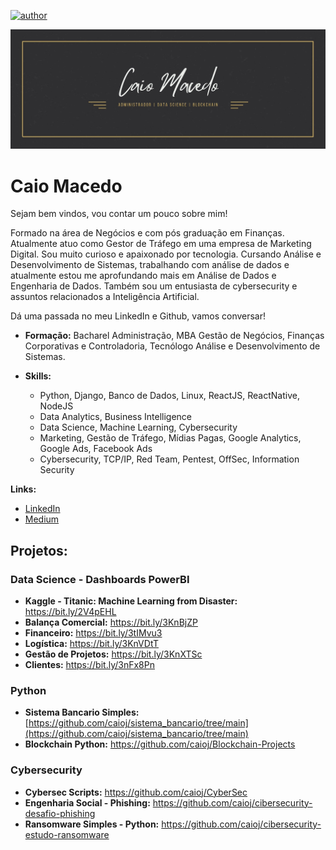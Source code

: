 [![author](https://img.shields.io/badge/author-caioj-red.svg)](https://www.linkedin.com/in/caiojmacedo)

<p align="center">
  <img src="Caio Macedo.jpg" >
</p>

# Caio Macedo

Sejam bem vindos, vou contar um pouco sobre mim!

Formado na área de Negócios e com pós graduação em Finanças. Atualmente atuo como Gestor de Tráfego em uma empresa de Marketing Digital. Sou muito curioso e apaixonado por tecnologia. Cursando Análise e Desenvolvimento de Sistemas, trabalhando com análise de dados e atualmente estou me aprofundando mais em Análise de Dados e Engenharia de Dados. Também sou um entusiasta de cybersecurity e assuntos relacionados a Inteligência Artificial.

Dá uma passada no meu LinkedIn e Github, vamos conversar!

* **Formação:** Bacharel Administração, MBA Gestão de Negócios, Finanças Corporativas e Controladoria, Tecnólogo Análise e Desenvolvimento de Sistemas.
* **Skills:** 

  - Python, Django, Banco de Dados, Linux, ReactJS, ReactNative, NodeJS
  - Data Analytics, Business Intelligence
  - Data Science, Machine Learning, Cybersecurity
  - Marketing, Gestão de Tráfego, Mídias Pagas, Google Analytics, Google Ads, Facebook Ads
  - Cybersecurity, TCP/IP, Red Team, Pentest, OffSec, Information Security
  

**Links:**
* [LinkedIn](https://www.linkedin.com/in/caiojmacedo)
* [Medium](https://www.medium.com)


## Projetos:
### Data Science - Dashboards PowerBI

* **Kaggle - Titanic: Machine Learning from Disaster:** https://bit.ly/2V4pEHL
* **Balança Comercial:** https://bit.ly/3KnBjZP
* **Financeiro:** https://bit.ly/3tIMvu3
* **Logística:** https://bit.ly/3KnVDtT
* **Gestão de Projetos:** https://bit.ly/3KnXTSc
* **Clientes:** https://bit.ly/3nFx8Pn

### Python
* **Sistema Bancario Simples:** [https://github.com/caioj/sistema_bancario/tree/main](https://github.com/caioj/sistema_bancario/tree/main)
* **Blockchain Python:** https://github.com/caioj/Blockchain-Projects
  
### Cybersecurity
* **Cybersec Scripts:** https://github.com/caioj/CyberSec
* **Engenharia Social - Phishing:** https://github.com/caioj/cibersecurity-desafio-phishing
* **Ransomware Simples - Python:** https://github.com/caioj/cibersecurity-estudo-ransomware




